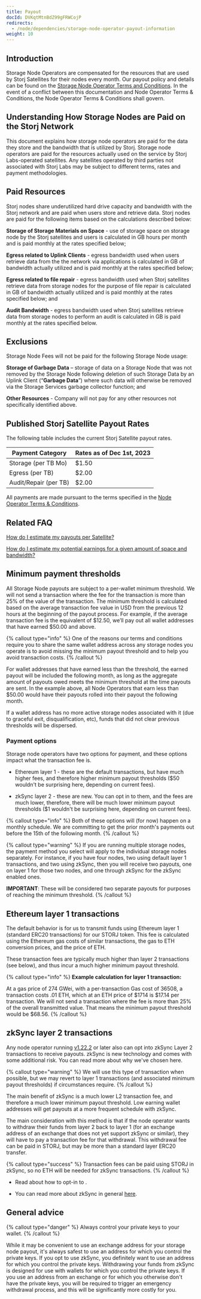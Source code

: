 ```yaml
---
title: Payout
docId: DVKqtMtnBdZ99gFRWCojP
redirects:
  - /node/dependencies/storage-node-operator-payout-information
weight: 10
---
```


## Introduction

Storage Node Operators are compensated for the resources that are used by Storj Satellites for their nodes every month. Our payout policy and details can be found on the [Storage Node Operator Terms and Conditions](https://storj.io/storj-operator-terms/). In the event of a conflict between this documentation and Node Operator Terms & Conditions, the Node Operator Terms & Conditions shall govern.

## Understanding How Storage Nodes are Paid on the Storj Network

This document explains how storage node operators are paid for the data they store and the bandwidth that is utilized by Storj. Storage node operators are paid for the resources actually used on the service by Storj Labs-operated satellites. Any satellites operated by third parties not associated with Storj Labs may be subject to different terms, rates and payment methodologies.

## Paid Resources

Storj nodes share underutilized hard drive capacity and bandwidth with the Storj network and are paid when users store and retrieve data. Storj nodes are paid for the following items based on the calculations described below:

**Storage of Storage Materials on Space** - use of storage space on storage node by the Storj satellites and users is calculated in GB hours per month and is paid monthly at the rates specified below;

**Egress related to Uplink Clients** - egress bandwidth used when users retrieve data from the the network via applications is calculated in GB of bandwidth actually utilized and is paid monthly at the rates specified below;

**Egress related to file repair** - egress bandwidth used when Storj satellites retrieve data from storage nodes for the purpose of file repair is calculated in GB of bandwidth actually utilized and is paid monthly at the rates specified below; and

**Audit Bandwidth** - egress bandwidth used when Storj satellites retrieve data from storage nodes to perform an audit is calculated in GB is paid monthly at the rates specified below.

## Exclusions

Storage Node Fees will not be paid for the following Storage Node usage:

**Storage of Garbage Data** – storage of data on a Storage Node that was not removed by the Storage Node following deletion of such Storage Data by an Uplink Client (“**Garbage Data**”) where such data will otherwise be removed via the Storage Services garbage collector function; and

**Other Resources** - Company will not pay for any other resources not specifically identified above.

## Published Storj Satellite Payout Rates

The following table includes the current Storj Satellite payout rates.

| **Payment Category**                               | **Rates as of Dec 1st, 2023** |
| -------------------------------------------------- | ----------------------------- |
| Storage (per TB Mo)                                | $1.50                         |
| Egress (per TB)                                    | $2.00                         |
| Audit/Repair (per TB)                              | $2.00                         |

All payments are made pursuant to the terms specified in the [Node Operator Terms & Conditions](https://www.storj.io/node-operator-terms-conditions).

## Related FAQ

[How do I estimate my payouts per Satellite?](docId:2tLLmAjix5YnHHa1oflQp)

[How do I estimate my potential earnings for a given amount of space and bandwidth?](docId:bG8Q88XbTvEPkzsuc02T8)

## Minimum payment thresholds

All Storage Node payouts are subject to a per-wallet minimum threshold. We will not send a transaction where the fee for the transaction is more than 25% of the value of the transaction. The minimum threshold is calculated based on the average transaction fee value in USD from the previous 12 hours at the beginning of the payout process. For example, if the average transaction fee is the equivalent of $12.50, we’ll pay out all wallet addresses that have earned $50.00 and above.

{% callout type="info"  %}
One of the reasons our terms and conditions require you to share the same wallet address across any storage nodes you operate is to avoid missing the minimum payout threshold and to help you avoid transaction costs.
{% /callout %}

For wallet addresses that have earned less than the threshold, the earned payout will be included the following month, as long as the aggregate amount of payouts owed meets the minimum threshold at the time payouts are sent. In the example above, all Node Operators that earn less than $50.00 would have their payouts rolled into their payout the following month.

If a wallet address has no more active storage nodes associated with it (due to graceful exit, disqualification, etc), funds that did not clear previous thresholds will be dispersed.

### Payment options

Storage node operators have two options for payment, and these options impact what the transaction fee is.

- Ethereum layer 1 - these are the default transactions, but have much higher fees, and therefore higher minimum payout thresholds ($50 wouldn't be surprising here, depending on current fees).

- zkSync layer 2 - these are new. You can opt in to them, and the fees are much lower, therefore, there will be much lower minimum payout thresholds ($1 wouldn't be surprising here, depending on current fees).

{% callout type="info"  %}
Both of these options will (for now) happen on a monthly schedule. We are committing to get the prior month's payments out before the 15th of the following month.
{% /callout %}

{% callout type="warning"  %}
If you are running multiple storage nodes, the payment method you select will apply to the individual storage nodes separately. For instance, if you have four nodes, two using default layer 1 transactions, and two using zkSync, then you will receive two payouts, one on layer 1 for those two nodes, and one through zkSync for the zkSync enabled ones.

**IMPORTANT**: These will be considered two separate payouts for purposes of reaching the minimum threshold.
{% /callout %}

## Ethereum layer 1 transactions

The default behavior is for us to transmit funds using Ethereum layer 1 (standard ERC20 transactions) for our STORJ token. This fee is calculated using the Ethereum gas costs of similar transactions, the gas to ETH conversion prices, and the price of ETH.

These transaction fees are typically much higher than layer 2 transactions (see below), and thus incur a much higher minimum payout threshold.

{% callout type="info"  %}
**Example calculation for layer 1 transaction:**

At a gas price of 274 GWei, with a per-transaction Gas cost of 36508, a transaction costs .01 ETH, which at an ETH price of $1714 is $17.14 per transaction. We will not send a transaction where the fee is more than 25% of the overall transmitted value. That means the minimum payout threshold would be $68.56.
{% /callout %}

## zkSync layer 2 transactions

Any node operator running [v1.22.2](https://github.com/storj/storj/releases/tag/v1.22.2) or later also can opt into zkSync Layer 2 transactions to receive payouts. zkSync is new technology and comes with some additional risk. You can read more about why we've chosen [](docId:6TX_ve1PyUrXuwax-mWWw) here.

{% callout type="warning"  %}
We will use this type of transaction when possible, but we may revert to layer 1 transactions (and associated minimum payout thresholds) if circumstances require.
{% /callout %}

The main benefit of zkSync is a much lower L2 transaction fee, and therefore a much lower minimum payout threshold. Low earning wallet addresses will get payouts at a more frequent schedule with zkSync.

The main consideration with this method is that if the node operator wants to withdraw their funds from layer 2 back to layer 1 (for an exchange address of an exchange that does not yet support zkSync or similar), they will have to pay a transaction fee for that withdrawal. This withdrawal fee can be paid in STORJ, but may be more than a standard layer ERC20 transfer.

{% callout type="success"  %}
Transaction fees can be paid using STORJ in zkSync, so no ETH will be needed for zkSync transactions.
{% /callout %}

- Read about how to opt-in to [](docId:6TX_ve1PyUrXuwax-mWWw).

- You can read more about zkSync in general [here](https://zksync.io).

## General advice

{% callout type="danger"  %}
Always control your private keys to your wallet.
{% /callout %}

While it may be convenient to use an exchange address for your storage node payout, it's always safest to use an address for which you control the private keys. If you opt to use zkSync, you definitely want to use an address for which you control the private keys. Withdrawing your funds from zkSync is designed for use with wallets for which you control the private keys. If you use an address from an exchange or for which you otherwise don't have the private keys, you will be required to trigger an emergency withdrawal process, and this will be significantly more costly for you.
